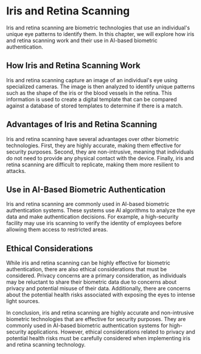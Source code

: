 Iris and Retina Scanning
=========================================================

Iris and retina scanning are biometric technologies that use an individual's unique eye patterns to identify them. In this chapter, we will explore how iris and retina scanning work and their use in AI-based biometric authentication.

How Iris and Retina Scanning Work
---------------------------------

Iris and retina scanning capture an image of an individual's eye using specialized cameras. The image is then analyzed to identify unique patterns such as the shape of the iris or the blood vessels in the retina. This information is used to create a digital template that can be compared against a database of stored templates to determine if there is a match.

Advantages of Iris and Retina Scanning
--------------------------------------

Iris and retina scanning have several advantages over other biometric technologies. First, they are highly accurate, making them effective for security purposes. Second, they are non-intrusive, meaning that individuals do not need to provide any physical contact with the device. Finally, iris and retina scanning are difficult to replicate, making them more resilient to attacks.

Use in AI-Based Biometric Authentication
----------------------------------------

Iris and retina scanning are commonly used in AI-based biometric authentication systems. These systems use AI algorithms to analyze the eye data and make authentication decisions. For example, a high-security facility may use iris scanning to verify the identity of employees before allowing them access to restricted areas.

Ethical Considerations
----------------------

While iris and retina scanning can be highly effective for biometric authentication, there are also ethical considerations that must be considered. Privacy concerns are a primary consideration, as individuals may be reluctant to share their biometric data due to concerns about privacy and potential misuse of their data. Additionally, there are concerns about the potential health risks associated with exposing the eyes to intense light sources.

In conclusion, iris and retina scanning are highly accurate and non-intrusive biometric technologies that are effective for security purposes. They are commonly used in AI-based biometric authentication systems for high-security applications. However, ethical considerations related to privacy and potential health risks must be carefully considered when implementing iris and retina scanning technology.
